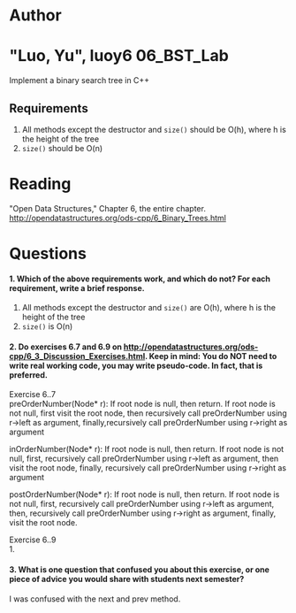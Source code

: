 Author
==========
"Luo, Yu", luoy6
06_BST_Lab
==============

Implement a binary search tree in C++

Requirements
------------

1. All methods except the destructor and `size()` should be O(h), where h is the height of the tree
2. `size()` should be O(n)

Reading
=======
"Open Data Structures," Chapter 6, the entire chapter. http://opendatastructures.org/ods-cpp/6_Binary_Trees.html

Questions
=========

#### 1. Which of the above requirements work, and which do not? For each requirement, write a brief response.

1. All methods except the destructor and `size()` are O(h), where h is the height of the tree
2. `size()` is O(n)

#### 2. Do exercises 6.7 and 6.9 on http://opendatastructures.org/ods-cpp/6_3_Discussion_Exercises.html. Keep in mind: You do NOT need to write real working code, you may write pseudo-code. In fact, that is preferred.

Exercise 6..7  
preOrderNumber(Node* r): If root node is null, then return. If root node is not null, first visit the root node, then recursively call preOrderNumber using r->left as argument, finally,recursively call preOrderNumber using r->right as argument

inOrderNumber(Node* r): If root node is null, then return. If root node is not null, first, recursively call preOrderNumber using r->left as argument, then visit the root node, finally, recursively call preOrderNumber using r->right as argument

postOrderNumber(Node* r): If root node is null, then return. If root node is not null, first, recursively call preOrderNumber using r->left as argument, then, recursively call preOrderNumber using r->right as argument, finally, visit the root node. 

Exercise 6..9   
1. 


#### 3. What is one question that confused you about this exercise, or one piece of advice you would share with students next semester?

I was confused with the next and prev method. 
